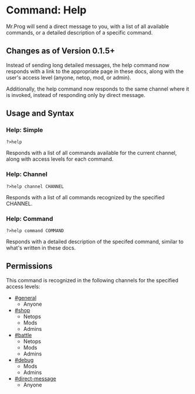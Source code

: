 # Command: Help

Mr.Prog will send a direct message to you, with a list of all available commands, or a detailed description of a specific command.

## Changes as of Version 0.1.5+

Instead of sending long detailed messages, the help command now responds with a link to the appropriate page in these docs, along with the user's access level (anyone, netop, mod, or admin).

Additionally, the help command now responds to the same channel where it is invoked, instead of responding only by direct message.

## Usage and Syntax

### Help: Simple
`?>help`

Responds with a list of all commands available for the current channel, along with access levels for each command.

### Help: Channel

`?>help channel CHANNEL`

Responds with a list of all commands recognized by the specified CHANNEL.

### Help: Command

`?>help command COMMAND`

Responds with a detailed description of the specifed command, similar to what's written in these docs.

## Permissions

This command is recognized in the following channels for the specified access levels:

* [#general](../channels/general.md "General Channel")
    * Anyone
* [#shop](../channels/shop.md "Shop Channel")
    * Netops
    * Mods
    * Admins
* [#battle](../channels/battle.md "Battle Channel")
    * Netops
    * Mods
    * Admins
* [#debug](../channels/debug.md "Debug Channel")
    * Mods
    * Admins
* [#direct-message](../channels/direct-message.md "Direct Messages")
    * Anyone
